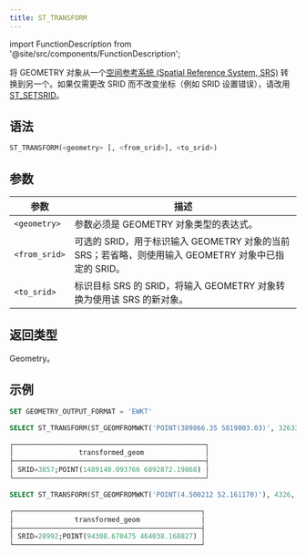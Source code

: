 ```yaml
---
title: ST_TRANSFORM
---
```

import FunctionDescription from '@site/src/components/FunctionDescription';

<FunctionDescription description="引入或更新于：v1.2.606"/>

将 GEOMETRY 对象从一个[空间参考系统 (Spatial Reference System, SRS)](https://en.wikipedia.org/wiki/Spatial_reference_system) 转换到另一个。如果仅需更改 SRID 而不改变坐标（例如 SRID 设置错误），请改用 [ST_SETSRID](st-setsrid.md)。

## 语法

```sql
ST_TRANSFORM(<geometry> [, <from_srid>], <to_srid>)
```

## 参数

| 参数     | 描述                                                                                                                                               |
|---------------|-----------------------------------------------------------------------------------------------------------------------------------------------------------|
| `<geometry>`  | 参数必须是 GEOMETRY 对象类型的表达式。                                                                                               |
| `<from_srid>` | 可选的 SRID，用于标识输入 GEOMETRY 对象的当前 SRS；若省略，则使用输入 GEOMETRY 对象中已指定的 SRID。 |
| `<to_srid>`   | 标识目标 SRS 的 SRID，将输入 GEOMETRY 对象转换为使用该 SRS 的新对象。                                         |

## 返回类型

Geometry。

## 示例

```sql
SET GEOMETRY_OUTPUT_FORMAT = 'EWKT'

SELECT ST_TRANSFORM(ST_GEOMFROMWKT('POINT(389866.35 5819003.03)', 32633), 3857) AS transformed_geom

┌───────────────────────────────────────────────┐
│                transformed_geom               │
├───────────────────────────────────────────────┤
│ SRID=3857;POINT(1489140.093766 6892872.19868) │
└───────────────────────────────────────────────┘

SELECT ST_TRANSFORM(ST_GEOMFROMWKT('POINT(4.500212 52.161170)'), 4326, 28992) AS transformed_geom

┌──────────────────────────────────────────────┐
│               transformed_geom               │
├──────────────────────────────────────────────┤
│ SRID=28992;POINT(94308.670475 464038.168827) │
└──────────────────────────────────────────────┘

```